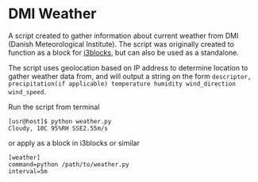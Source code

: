 # DMI Weather
A script created to gather information about current weather from DMI (Danish Meteorological Institute). The script was originally created to function as a block for [i3blocks](https://github.com/vivien/i3blocks), but can also be used as a standalone.

The script uses geolocation based on IP address to determine location to gather weather data from, and will output a string on the form `descriptor, precipitation(if applicable) temperature humidity wind_direction wind_speed`.

Run the script from terminal
```
[usr@host]$ python weather.py
Cloudy, 10C 95%RH SSE2.55m/s
```
or apply as a block in i3blocks or similar
```
[weather]
command=python /path/to/weather.py
interval=5m
```
